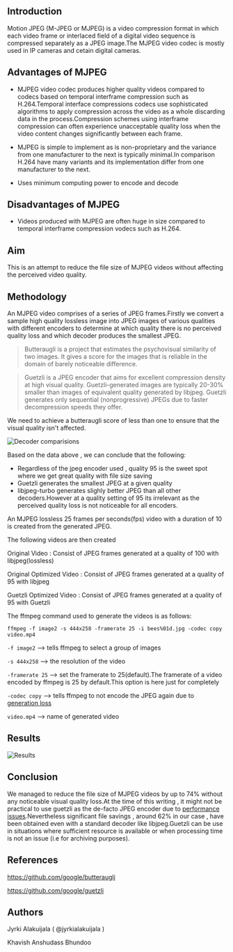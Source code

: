 ## Introduction

Motion JPEG (M-JPEG or MJPEG) is a video compression format in which each video frame or interlaced field of a digital video sequence is 
compressed separately as a JPEG image.The MJPEG video codec is mostly used in IP cameras and cetain digital cameras.

## Advantages of MJPEG

* MJPEG video codec produces  higher quality videos compared to codecs based on temporal interframe compression such as H.264.Temporal interface compressions codecs use  sophisticated algorithms to apply compression across the video as a whole discarding data in the process.Compression schemes using interframe compression can often experience unacceptable quality loss when the video content changes significantly between each frame.

* MJPEG is simple to implement as is non-proprietary and the variance from one manufacturer to the next is typically minimal.In comparison H.264 have many variants and its implementation differ from one  manufacturer to the next. 

* Uses minimum computing power to encode and decode


## Disadvantages of MJPEG

* Videos produced with MJPEG are often huge in size compared to temporal interframe compression vodecs such as H.264.


## Aim 

This is an attempt to reduce the file size of MJPEG videos without affecting the perceived video quality.

## Methodology

An MJPEG video comprises of  a series of JPEG frames.Firstly we convert a sample high quality lossless image into JPEG images of various qualities with different encoders to determine at which quality there is no perceived quality loss and which decoder produces the smallest JPEG. 

>Butteraugli is a project that estimates the psychovisual similarity of two images. It gives a score for the images that is reliable in the domain of barely noticeable difference.

>Guetzli is a JPEG encoder that aims for excellent compression density at high visual quality. Guetzli-generated images are typically 20-30% smaller than images of equivalent quality generated by libjpeg. Guetzli generates only sequential (nonprogressive) JPEGs due to faster decompression speeds they offer.

We need to achieve a butteraugli score of less than one to ensure that the visual quality isn't affected.

![Decoder comparisions](https://i.gyazo.com/10109b35b7d03a4b6a51d0009c30ca8a.png "Decoder comparisions")

Based on the data above , we can conclude that the following:

* Regardless of the jpeg encoder used , quality 95 is the sweet spot where we get great quality with file size saving
* Guetzli generates the smallest JPEG at a given quality
* libjpeg-turbo generates slighly better JPEG than all other decoders.However at a quality setting of 95 its irrelevant as the perceived quality loss is not noticeable for all encoders.

An MJPEG lossless 25 frames per seconds(fps) video with a duration of 10 is created from the generated JPEG. 

The following videos are then created

Original Video : Consist of JPEG frames generated at a quality of 100 with libjpeg(lossless)

Original Optimized Video : Consist of JPEG frames generated at a quality of 95 with libjpeg

Guetzli Optimized Video : Consist of JPEG frames generated at a quality of 95 with Guetzli

The ffmpeg command used to generate the videos is as follows:

`ffmpeg -f image2 -s 444x258 -framerate 25 -i bees%01d.jpg -codec copy  video.mp4`

`-f image2` --> tells ffmpeg to select a group of images

`-s 444x258`  --> the resolution of the video

`-framerate 25` -->  set the framerate to 25(default).The framerate of a video encoded by ffmpeg is 25 by default.This option is here just for completely

`-codec copy` --> tells ffmpeg to not encode the JPEG again due to [generation loss](https://en.wikipedia.org/wiki/Generation_loss)

`video.mp4` --> name of generated video

## Results
![Results](https://i.gyazo.com/b75bb2adb9546a9a70555ad2881315ea.png "Results")
## Conclusion
We managed to reduce the file size of  MJPEG videos by up to 74% without any noticeable visual quality loss.At the time of this writing , it might not be practical to use guetzli as the de-facto JPEG encoder due to [performance issues](https://github.com/google/guetzli/issues/50).Nevertheless significant file savings , around 62% in our case , have been obtained even with a standard decoder like libjpeg.Guetzli can be use in situations where sufficient resource is available or when processing time is not an issue (i.e for archiving purposes).
## References
https://github.com/google/butteraugli

https://github.com/google/guetzli



## Authors
Jyrki Alakuijala ( @jyrkialakuijala )

Khavish Anshudass Bhundoo 

